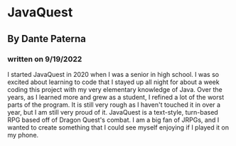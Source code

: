 # JavaQuest
## By Dante Paterna
### written on 9/19/2022

I started JavaQuest in 2020 when I was a senior in high school. I was so excited about learning to code that I stayed up all night for about a week coding this project with my very elementary knowledge of Java. 
Over the years, as I learned more and grew as a student, I refined a lot of the worst parts of the program. It is still very rough as I haven't touched it in over a year, but I am still very proud of it. 
JavaQuest is a text-style, turn-based RPG based off of Dragon Quest's combat. I am a big fan of JRPGs, and I wanted to create something that I could see myself enjoying if I played it on my phone.
